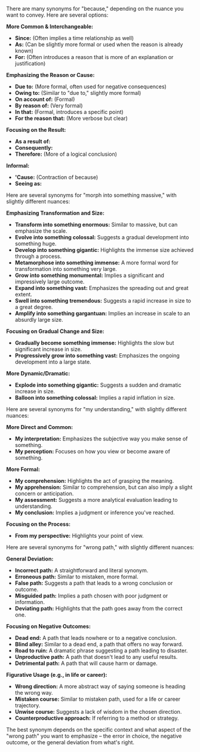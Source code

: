 There are many synonyms for "because," depending on the nuance you want to convey. Here are several options:

**More Common & Interchangeable:**

* **Since:** (Often implies a time relationship as well)
* **As:** (Can be slightly more formal or used when the reason is already known)
* **For:** (Often introduces a reason that is more of an explanation or justification)

**Emphasizing the Reason or Cause:**

* **Due to:** (More formal, often used for negative consequences)
* **Owing to:** (Similar to "due to," slightly more formal)
* **On account of:** (Formal)
* **By reason of:** (Very formal)
* **In that:** (Formal, introduces a specific point)
* **For the reason that:** (More verbose but clear)

**Focusing on the Result:**

* **As a result of:**
* **Consequently:**
* **Therefore:** (More of a logical conclusion)

**Informal:**

* **'Cause:** (Contraction of because)
* **Seeing as:**

Here are several synonyms for "morph into something massive," with slightly different nuances:

**Emphasizing Transformation and Size:**

* **Transform into something enormous:** Similar to massive, but can emphasize the scale.
* **Evolve into something colossal:** Suggests a gradual development into something huge.
* **Develop into something gigantic:** Highlights the immense size achieved through a process.
* **Metamorphose into something immense:** A more formal word for transformation into something very large.
* **Grow into something monumental:** Implies a significant and impressively large outcome.
* **Expand into something vast:** Emphasizes the spreading out and great extent.
* **Swell into something tremendous:** Suggests a rapid increase in size to a great degree.
* **Amplify into something gargantuan:** Implies an increase in scale to an absurdly large size.

**Focusing on Gradual Change and Size:**

* **Gradually become something immense:** Highlights the slow but significant increase in size.
* **Progressively grow into something vast:** Emphasizes the ongoing development into a large state.

**More Dynamic/Dramatic:**

* **Explode into something gigantic:** Suggests a sudden and dramatic increase in size.
* **Balloon into something colossal:** Implies a rapid inflation in size.



Here are several synonyms for "my understanding," with slightly different nuances:

**More Direct and Common:**

* **My interpretation:** Emphasizes the subjective way you make sense of something.
* **My perception:** Focuses on how you view or become aware of something.

**More Formal:**

* **My comprehension:** Highlights the act of grasping the meaning.
* **My apprehension:** Similar to comprehension, but can also imply a slight concern or anticipation.
* **My assessment:** Suggests a more analytical evaluation leading to understanding.
* **My conclusion:** Implies a judgment or inference you've reached.

**Focusing on the Process:**
* **From my perspective:** Highlights your point of view.

Here are several synonyms for "wrong path," with slightly different nuances:

**General Deviation:**

* **Incorrect path:** A straightforward and literal synonym.
* **Erroneous path:** Similar to mistaken, more formal.
* **False path:** Suggests a path that leads to a wrong conclusion or outcome.
* **Misguided path:** Implies a path chosen with poor judgment or information.
* **Deviating path:** Highlights that the path goes away from the correct one.

**Focusing on Negative Outcomes:**

* **Dead end:** A path that leads nowhere or to a negative conclusion.
* **Blind alley:** Similar to a dead end, a path that offers no way forward.
* **Road to ruin:** A dramatic phrase suggesting a path leading to disaster.
* **Unproductive path:** A path that doesn't lead to any useful results.
* **Detrimental path:** A path that will cause harm or damage.

**Figurative Usage (e.g., in life or career):**

* **Wrong direction:** A more abstract way of saying someone is heading the wrong way.
* **Mistaken course:** Similar to mistaken path, used for a life or career trajectory.
* **Unwise course:** Suggests a lack of wisdom in the chosen direction.
* **Counterproductive approach:** If referring to a method or strategy.

The best synonym depends on the specific context and what aspect of the "wrong path" you want to emphasize – the error in choice, the negative outcome, or the general deviation from what's right.
